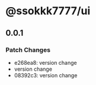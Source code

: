# @ssokkk7777/ui

## 0.0.1

### Patch Changes

- e268ea8: version change
- version change
- 08392c3: version change
